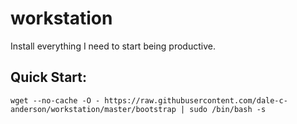 # workstation
Install everything I need to start being productive.


## Quick Start:
```
wget --no-cache -O - https://raw.githubusercontent.com/dale-c-anderson/workstation/master/bootstrap | sudo /bin/bash -s
```
